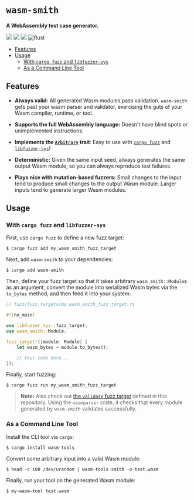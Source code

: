 # `wasm-smith`

**A WebAssembly test case generator.**

[![](https://docs.rs/wasm-smith/badge.svg)](https://docs.rs/wasm-smith/)
[![](https://img.shields.io/crates/v/wasm-smith.svg)](https://crates.io/crates/wasm-smith)
[![](https://img.shields.io/crates/d/wasm-smith.svg)](https://crates.io/crates/wasm-smith)
![Rust](https://github.com/fitzgen/wasm-smith/workflows/Rust/badge.svg)

* [Features](#features)
* [Usage](#usage)
  * [With `cargo fuzz` and `libfuzzer-sys`](#with-cargo-fuzz-and-libfuzzer-sys)
  * [As a Command Line Tool](#as-a-command-line-tool)

## Features

* **Always valid:** All generated Wasm modules pass validation. `wasm-smith`
  gets past your wasm parser and validator, exercising the guts of your Wasm
  compiler, runtime, or tool.

* **Supports the full WebAssembly language:** Doesn't have blind spots or
  unimplemented instructions.

* **Implements the
  [`Arbitrary`](https://docs.rs/arbitrary/*/arbitrary/trait.Arbitrary.html)
  trait**: Easy to use with [`cargo
  fuzz`](https://github.com/rust-fuzz/cargo-fuzz) and
  [`libfuzzer-sys`](https://github.com/rust-fuzz/libfuzzer)!

* **Deterministic:** Given the same input seed, always generates the same output
  Wasm module, so you can always reproduce test failures.

* **Plays nice with mutation-based fuzzers:** Small changes to the input tend to
  produce small changes to the output Wasm module. Larger inputs tend to
  generate larger Wasm modules.

## Usage

### With `cargo fuzz` and `libfuzzer-sys`

First, use `cargo fuzz` to define a new fuzz target:

```shell
$ cargo fuzz add my_wasm_smith_fuzz_target
```

Next, add `wasm-smith` to your dependencies:

```shell
$ cargo add wasm-smith
```

Then, define your fuzz target so that it takes arbitrary `wasm_smith::Module`s
as an argument, convert the module into serialized Wasm bytes via the `to_bytes`
method, and then feed it into your system:

```rust
// fuzz/fuzz_targets/my_wasm_smith_fuzz_target.rs

#![no_main]

use libfuzzer_sys::fuzz_target;
use wasm_smith::Module;

fuzz_target!(|module: Module| {
    let wasm_bytes = module.to_bytes();

    // Your code here...
});
```

Finally, start fuzzing:

```shell
$ cargo fuzz run my_wasm_smith_fuzz_target
```

> **Note:** Also check out [the `validate` fuzz
> target](https://github.com/fitzgen/wasm-smith/blob/main/fuzz/fuzz_targets/validate.rs)
> defined in this repository. Using the `wasmparser` crate, it checks that every
> module generated by `wasm-smith` validates successfully.

### As a Command Line Tool

Install the CLI tool via `cargo`:

```shell
$ cargo install wasm-tools
```

Convert some arbitrary input into a valid Wasm module:

```shell
$ head -c 100 /dev/urandom | wasm-tools smith -o test.wasm
```

Finally, run your tool on the generated Wasm module:

```shell
$ my-wasm-tool test.wasm
```
